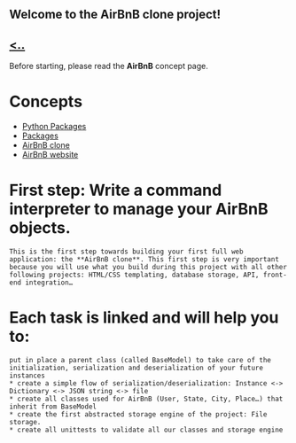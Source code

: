 **Welcome to the AirBnB clone project!**
---
[<..]()
---
Before starting, please read the **AirBnB** concept page.
# Concepts
  * [Python Packages](https://intranet.alxswe.com/concepts/66)
   * [Packages](https://docs.python.org/3.4/tutorial/modules.html#packages)
  * [AirBnB clone](https://intranet.alxswe.com/concepts/74)
  * [AirBnB website](https://www.airbnb.co.za)

# **First step: Write a command interpreter to manage your AirBnB objects.**
    This is the first step towards building your first full web application: the **AirBnB clone**. This first step is very important because you will use what you build during this project with all other following projects: HTML/CSS templating, database storage, API, front-end integration…

# Each task is linked and will help you to:
    put in place a parent class (called BaseModel) to take care of the initialization, serialization and deserialization of your future instances
    * create a simple flow of serialization/deserialization: Instance <-> Dictionary <-> JSON string <-> file
    * create all classes used for AirBnB (User, State, City, Place…) that inherit from BaseModel
    * create the first abstracted storage engine of the project: File storage.
    * create all unittests to validate all our classes and storage engine
